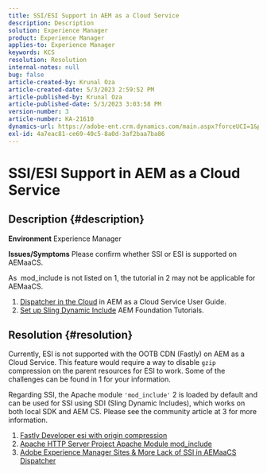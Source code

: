 ```yaml
---
title: SSI/ESI Support in AEM as a Cloud Service
description: Description
solution: Experience Manager
product: Experience Manager
applies-to: Experience Manager
keywords: KCS
resolution: Resolution
internal-notes: null
bug: false
article-created-by: Krunal Oza
article-created-date: 5/3/2023 2:59:52 PM
article-published-by: Krunal Oza
article-published-date: 5/3/2023 3:03:58 PM
version-number: 3
article-number: KA-21610
dynamics-url: https://adobe-ent.crm.dynamics.com/main.aspx?forceUCI=1&pagetype=entityrecord&etn=knowledgearticle&id=d031d424-c3e9-ed11-a7c6-6045bd006b4b
exl-id: 4a7eac81-ce69-40c5-8a0d-3af2baa7ba86
---
```

# SSI/ESI Support in AEM as a Cloud Service

## Description {#description}

<b>Environment</b>
Experience Manager


<b>Issues/Symptoms</b>
Please confirm whether SSI or ESI is supported on AEMaaCS.

As  mod_include is not listed on 1, the tutorial in 2 may not be applicable for AEMaaCS.

1. [Dispatcher in the Cloud](https://experienceleague.adobe.com/docs/experience-manager-cloud-service/content/implementing/content-delivery/disp-overview.html) in AEM as a Cloud Service User Guide.
2. [Set up Sling Dynamic Include](https://experienceleague.adobe.com/docs/experience-manager-learn/foundation/development/set-up-sling-dynamic-include.html) AEM Foundation Tutorials.





## Resolution {#resolution}


Currently, ESI is not supported with the OOTB CDN (Fastly) on AEM as a Cloud Service. This feature would require a way to disable `gzip` compression on the parent resources for ESI to work. Some of the challenges can be found in 1 for your information.

 Regarding SSI, the Apache module `'mod_include'` 2 is loaded by default and can be used for SSI using SDI (Sling Dynamic Includes), which works on both local SDK and AEM CS. Please see the community article at 3 for more information.

1. [Fastly Developer  esi with origin compression](https://developer.fastly.com/reference/vcl/statements/esi/#esi-with-origin-compression)
2. [Apache HTTP Server Project  Apache Module mod_include](https://httpd.apache.org/docs/2.4/mod/mod_include.html)
3. [Adobe Experience Manager Sites & More  Lack of SSI in AEMaaCS Dispatcher](https://experienceleaguecommunities.adobe.com/t5/adobe-experience-manager/lack-of-ssi-in-aemaacs-dispatcher/td-p/392044)
